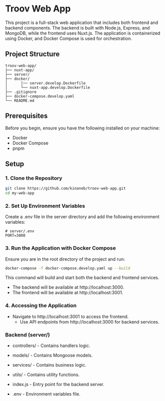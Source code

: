 # Troov Web App

This project is a full-stack web application that includes both frontend and backend components. The backend is built with Node.js, Express, and MongoDB, while the frontend uses Nuxt.js. The application is containerized using Docker, and Docker Compose is used for orchestration.

## Project Structure

```plaintext
troov-web-app/
├── nuxt-app/
├── server/
├── docker/
│      │── server.develop.Dockerfile
│      └── nuxt-app.develop.Dockerfile
├── .gitignore
├── docker-compose.develop.yaml
└── README.md
```

## Prerequisites

Before you begin, ensure you have the following installed on your machine:

- Docker
- Docker Compose
- pnpm

## Setup

### 1. Clone the Repository

```bash
git clone https://github.com/kinaneb/troov-web-app.git
cd my-web-app
```

### 2. Set Up Environment Variables

Create a .env file in the server directory and add the following environment variables:

```plaintext
# server/.env
PORT=3000
```

### 3. Run the Application with Docker Compose

Ensure you are in the root directory of the project and run:

```bash
docker-compose -f docker-compose.develop.yaml up --build
```

This command will build and start both the backend and frontend services.

- The backend will be available at http://localhost:3000.
- The frontend will be available at http://localhost:3001.

### 4. Accessing the Application

- Navigate to http://localhost:3001 to access the frontend.
  - Use API endpoints from http://localhost:3000 for backend services.

### Backend (server/)

- controllers/ - Contains handlers logic.
- models/ - Contains Mongoose models.
- services/ - Contains business logic.
- utils/ - Contains utility functions.
- index.js - Entry point for the backend server.

- .env - Environment variables file.
